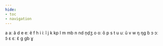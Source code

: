 ```yaml
---
hide:
- toc
- navigation
---
```

a
aː
ã
d
e
eː
ẽ
f
h
i
iː
ĩ
j
k
kp
l
m
mb
n
nd
n̠d̠ʒ
o
oː
õ
p
s
t
u
uː
ũ
v
w
ŋ
ŋɡ
ɓ
ɔ
ɔː
ɔ̃
ɛ
ɛː
ɛ̃
ɡ
ɡb
ɣ
